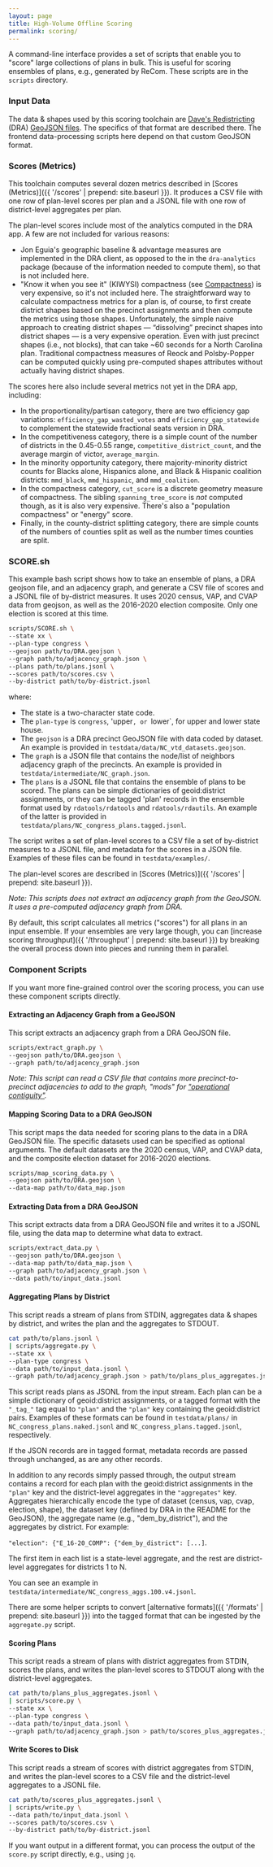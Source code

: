 ```yaml
---
layout: page
title: High-Volume Offline Scoring
permalink: scoring/
---
```


A command-line interface provides a set of scripts that enable you to "score" large collections of plans in bulk.
This is useful for scoring ensembles of plans, e.g., generated by ReCom.
These scripts are in the `scripts` directory.

### Input Data

The data & shapes used by this scoring toolchain are [Dave's Redistricting](https://davesredistricting.org/) (DRA) [GeoJSON files](TODO).
The specifics of that format are described there.
The frontend data-processing scripts here depend on that custom GeoJSON format.

### Scores (Metrics)

This toolchain computes several dozen metrics described in [Scores (Metrics)]({{ '/scores' | prepend: site.baseurl }}).
It produces a CSV file with one row of plan-level scores per plan and
a JSONL file with one row of district-level aggregates per plan.

The plan-level scores include most of the analytics computed in the DRA app.
A few are not included for various reasons:

*   Jon Eguia's geographic baseline & advantage measures are implemented in the DRA client,
    as opposed to the in the `dra-analytics` package (because of the information needed to compute them),
    so that is not included here.
*   "Know it when you see it" (KIWYSI) compactness (see [Compactness](https://medium.com/dra-2020/compactness-8e0ee3851126))
    is very expensive, so it's not included here. The straightforward way to calculate compactness metrics for a plan is, of course, to first create district shapes based on the precinct assignments and then compute the metrics using those shapes. Unfortunately, the simple naive approach to creating district shapes — “dissolving” precinct shapes into district shapes — is a very expensive operation. Even with just precinct shapes (i.e., not blocks), that can take ~60 seconds for a North Carolina plan. Traditional compactness measures of Reock and Polsby-Popper can be computed quickly using pre-computed shapes attributes without actually having district shapes.

The scores here also include several metrics not yet in the DRA app, including:

*   In the proportionality/partisan category, there are two efficiency gap variations: 
    `efficiency_gap_wasted_votes` and `efficiency_gap_statewide` 
    to complement the statewide fractional seats version in DRA.
*   In the competitiveness category, there is a simple count of the number of districts in the 0.45-0.55 range,
    `competitive_district_count`, and the average margin of victor, `average_margin`.
*   In the minority opportunity category, there majority-minority district counts for Blacks alone, Hispanics alone, and 
    Black & Hispanic coalition districts: `mmd_black`, `mmd_hispanic`, and `mmd_coalition`.
*   In the compactness category, `cut_score` is a discrete geometry measure of compactness.
    The sibling `spanning_tree_score` is *not* computed though, as it is also very expensive.
    There's also a "population compactness" or "energy" score.
*   Finally, in the county-district splitting category, there are simple counts of the numbers of counties split
    as well as the number times counties are split.

### SCORE.sh

This example bash script shows how to take an ensemble of plans, a DRA geojson file, and an adjacency graph, and 
generate a CSV file of scores and a JSONL file of by-district measures.
It uses 2020 census, VAP, and CVAP data from geojson, as well as the 2016-2020 election composite.
Only one election is scored at this time.

```bash
scripts/SCORE.sh \
--state xx \
--plan-type congress \
--geojson path/to/DRA.geojson \
--graph path/to/adjacency_graph.json \
--plans path/to/plans.jsonl \
--scores path/to/scores.csv \
--by-district path/to/by-district.jsonl
```

where:

*   The state is a two-character state code.
*   The `plan-type` is `congress`, 'upper`, or `lower`, for upper and lower state house.
*   The `geojson` is a DRA precinct GeoJSON file with data coded by dataset.
    An example is provided in `testdata/data/NC_vtd_datasets.geojson`.
*   The `graph` is a JSON file that contains the node/list of neighbors adjacency graph of the precincts.
    An example is provided in `testdata/intermediate/NC_graph.json`.
*   The `plans` is a JSONL file that contains the ensemble of plans to be scored.
    The plans can be simple dictionaries of geoid:district assignments, or
    they can be tagged 'plan' records in the ensemble format used by `rdatools/rdatools` and `rdatools/rdautils`.
    An example of the latter is provided in `testdata/plans/NC_congress_plans.tagged.jsonl`.

The script writes a set of plan-level scores to a CSV file
a set of by-district measures to a JSONL file, and 
metadata for the scores in a JSON file.
Examples of these files can be found in `testdata/examples/`.

The plan-level scores are described in [Scores (Metrics)]({{ '/scores' | prepend: site.baseurl }}).

*Note: This scripts does not extract an adjacency graph from the GeoJSON.
It uses a pre-computed adjacency graph from DRA.*

By default, this script calculates all metrics ("scores") for all plans in an input ensemble.
If your ensembles are very large though, you can [increase scoring throughput]({{ '/throughput' | prepend: site.baseurl }})
by breaking the overall process down into pieces and running them in parallel.

### Component Scripts

If you want more fine-grained control over the scoring process,
you can use these component scripts directly.

#### Extracting an Adjacency Graph from a GeoJSON

This script extracts an adjacency graph from a DRA GeoJSON file.

```bash
scripts/extract_graph.py \
--geojson path/to/DRA.geojson \
--graph path/to/adjacency_graph.json
```

*Note: This script can read a CSV file that contains more precinct-to-precinct adjacencies to add to the graph,
"mods" for ["operational contiguity"](https://medium.com/dra-2020/contiguity-20f23ea15969).*

#### Mapping Scoring Data to a DRA GeoJSON

This script maps the data needed for scoring plans to the data in a DRA GeoJSON file.
The specific datasets used can be specified as optional arguments.
The default datasets are the 2020 census, VAP, and CVAP data,
and the composite election dataset for 2016-2020 elections.

```bash
scripts/map_scoring_data.py \
--geojson path/to/DRA.geojson \
--data-map path/to/data_map.json
```

#### Extracting Data from a DRA GeoJSON

This script extracts data from a DRA GeoJSON file and writes it to a JSONL file,
using the data map to determine what data to extract.

```bash
scripts/extract_data.py \
--geojson path/to/DRA.geojson \
--data-map path/to/data_map.json \
--graph path/to/adjacency_graph.json \
--data path/to/input_data.jsonl
```

#### Aggregating Plans by District

This script reads a stream of plans from STDIN, aggregates data & shapes by district,
and writes the plan and the aggregates to STDOUT.

```bash
cat path/to/plans.jsonl \
| scripts/aggregate.py \
--state xx \
--plan-type congress \
--data path/to/input_data.jsonl \
--graph path/to/adjacency_graph.json > path/to/plans_plus_aggregates.jsonl
```

This script reads plans as JSONL from the input stream.
Each plan can be a simple dictionary of geoid:district assignments, or
a tagged format with the `"_tag_"` tag equal to `"plan"` and the `"plan"` key containing the geoid:district pairs.
Examples of these formats can be found in `testdata/plans/` in `NC_congress_plans.naked.jsonl` and `NC_congress_plans.tagged.jsonl`, respectively.

If the JSON records are in tagged format, metadata records are passed through unchanged, 
as are any other records.

In addition to any records simply passed through, the output stream contains a record for each plan with
the geoid:district assignments in the `"plan"` key and the district-level aggregates in the `"aggregates"` key. 
Aggregates hierarchically encode the type of dataset (census, vap, cvap, election, shape), 
the dataset key (defined by DRA in the README for the GeoJSON), the aggregate name (e.g., "dem_by_district"), and 
the aggregates by district. For example:

`"election": {"E_16-20_COMP": {"dem_by_district": [...]`.

The first item in each list is a state-level aggregate, and the rest are district-level aggregates for districts 1 to N.

You can see an example in `testdata/intermediate/NC_congress_aggs.100.v4.jsonl`.

There are some helper scripts to convert [alternative formats]({{ '/formats' | prepend: site.baseurl }}) 
into the tagged format that can be ingested by the `aggregate.py` script.

#### Scoring Plans

This script reads a stream of plans with district aggregates from STDIN,
scores the plans, and writes the plan-level scores to STDOUT along with
the district-level aggregates.

```bash
cat path/to/plans_plus_aggregates.jsonl \
| scripts/score.py \
--state xx \
--plan-type congress \
--data path/to/input_data.jsonl \
--graph path/to/adjacency_graph.json > path/to/scores_plus_aggregates.jsonl
```

#### Write Scores to Disk

This script reads a stream of scores with district aggregates from STDIN,
and writes the plan-level scores to a CSV file and the district-level aggregates to a JSONL file.

```bash
cat path/to/scores_plus_aggregates.jsonl \
| scripts/write.py \
--data path/to/input_data.jsonl \
--scores path/to/scores.csv \
--by-district path/to/by-district.jsonl
```

If you want output in a different format, you can process the output of the `score.py` script directly, 
e.g., using `jq`.
